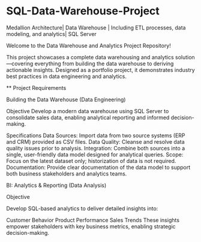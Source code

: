 # SQL-Data-Warehouse-Project
Medallion Architecture| Data Warehouse | Including ETL processes, data modeling, and analytics| SQL Server


Welcome to the Data Warehouse and Analytics Project Repository!

This project showcases a complete data warehousing and analytics solution—covering everything from building the data warehouse to deriving actionable insights. Designed as a portfolio project, it demonstrates industry best practices in data engineering and analytics.

** Project Requirements

Building the Data Warehouse (Data Engineering)

Objective
Develop a modern data warehouse using SQL Server to consolidate sales data, enabling analytical reporting and informed decision-making.

Specifications
Data Sources: Import data from two source systems (ERP and CRM) provided as CSV files.
Data Quality: Cleanse and resolve data quality issues prior to analysis.
Integration: Combine both sources into a single, user-friendly data model designed for analytical queries.
Scope: Focus on the latest dataset only; historization of data is not required.
Documentation: Provide clear documentation of the data model to support both business stakeholders and analytics teams.

BI: Analytics & Reporting (Data Analysis)

Objective

Develop SQL-based analytics to deliver detailed insights into:

Customer Behavior
Product Performance
Sales Trends
These insights empower stakeholders with key business metrics, enabling strategic decision-making.
